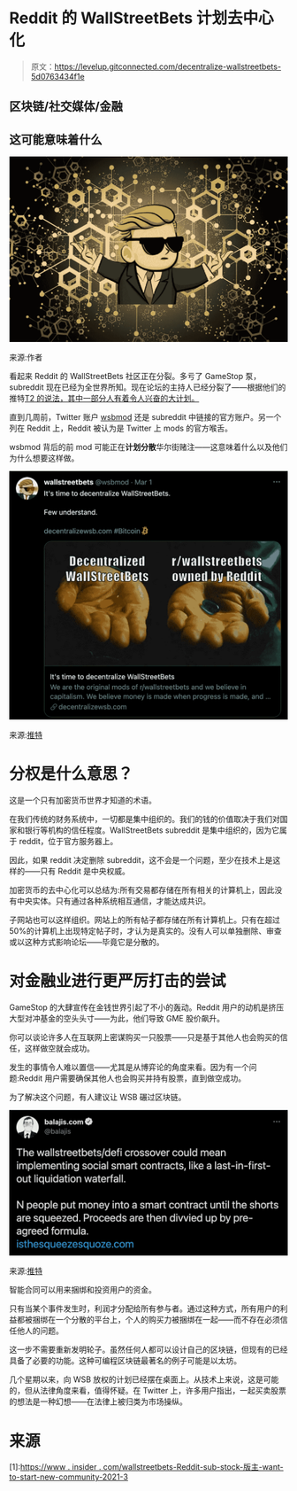 # Reddit 的 WallStreetBets 计划去中心化

> 原文：<https://levelup.gitconnected.com/decentralize-wallstreetbets-5d0763434f1e>

## 区块链/社交媒体/金融

## 这可能意味着什么

![](img/653282098cf79eb55b63b2fbdac8e396.png)

来源:作者

看起来 Reddit 的 WallStreetBets 社区正在分裂。多亏了 GameStop 泵，subreddit 现在已经为全世界所知。现在论坛的主持人已经分裂了——根据他们的推特[T2 的说法，其中一部分人有着令人兴奋的大计划。](https://twitter.com/wsbmod/status/1366388480440471553)

直到几周前，Twitter 账户 [wsbmod](https://twitter.com/wsbmod) 还是 subreddit 中链接的官方账户。另一个列在 Reddit 上，Reddit 被认为是 Twitter 上 mods 的官方喉舌。

wsbmod 背后的前 mod 可能正在**计划分散**华尔街赌注——这意味着什么以及他们为什么想要这样做。

![](img/31ebb28a24289b8f6e0e8ca910f06112.png)

来源:[推特](https://twitter.com/wsbmod/status/1366388480440471553)

# 分权是什么意思？

这是一个只有加密货币世界才知道的术语。

在我们传统的财务系统中，一切都是集中组织的。我们的钱的价值取决于我们对国家和银行等机构的信任程度。WallStreetBets subreddit 是集中组织的，因为它属于 reddit，位于官方服务器上。

因此，如果 reddit 决定删除 subreddit，这不会是一个问题，至少在技术上是这样的——只有 Reddit 是中央权威。

加密货币的去中心化可以总结为:所有交易都存储在所有相关的计算机上，因此没有中央实体。只有通过各种系统相互通信，才能达成共识。

子网站也可以这样组织。网站上的所有帖子都存储在所有计算机上。只有在超过 50%的计算机上出现特定帖子时，才认为是真实的。没有人可以单独删除、审查或以这种方式影响论坛——毕竟它是分散的。

# 对金融业进行更严厉打击的尝试

GameStop 的大肆宣传在金钱世界引起了不小的轰动。Reddit 用户的动机是挤压大型对冲基金的空头头寸——为此，他们导致 GME 股价飙升。

你可以谈论许多人在互联网上密谋购买一只股票——只是基于其他人也会购买的信任，这样做空就会成功。

发生的事情令人难以置信——尤其是从博弈论的角度来看。因为有一个问题:Reddit 用户需要确保其他人也会购买并持有股票，直到做空成功。

为了解决这个问题，有人建议让 WSB 碾过区块链。

![](img/65b8a9b3903f9219a4a6b62d1000ad22.png)

来源:[推特](https://twitter.com/balajis/status/1356364836704186374)

智能合同可以用来捆绑和投资用户的资金。

只有当某个事件发生时，利润才分配给所有参与者。通过这种方式，所有用户的利益都被捆绑在一个分散的平台上，个人的购买力被捆绑在一起——而不存在必须信任他人的问题。

这一步不需要重新发明轮子。虽然任何人都可以设计自己的区块链，但现有的已经具备了必要的功能。这种可编程区块链最著名的例子可能是以太坊。

几个星期以来，向 WSB 放权的计划已经摆在桌面上。从技术上来说，这是可能的，但从法律角度来看，值得怀疑。在 Twitter 上，许多用户指出，一起买卖股票的想法是一种幻想——在法律上被归类为市场操纵。

# 来源

[1]:[https://www . insider . com/wallstreetbets-Reddit-sub-stock-版主-want-to-start-new-community-2021-3](https://www.insider.com/wallstreetbets-reddit-sub-stock-moderators-want-to-start-new-community-2021-3)